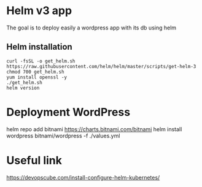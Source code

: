 # Helm v3 app
The goal is to deploy easily a wordpress app with its db using helm

## Helm installation
```console
curl -fsSL -o get_helm.sh https://raw.githubusercontent.com/helm/helm/master/scripts/get-helm-3
chmod 700 get_helm.sh
yum install openssl -y
./get_helm.sh
helm version
```

# Deployment WordPress
helm repo add bitnami https://charts.bitnami.com/bitnami
helm install wordpress bitnami/wordpress -f ./values.yml

# Useful link
https://devopscube.com/install-configure-helm-kubernetes/